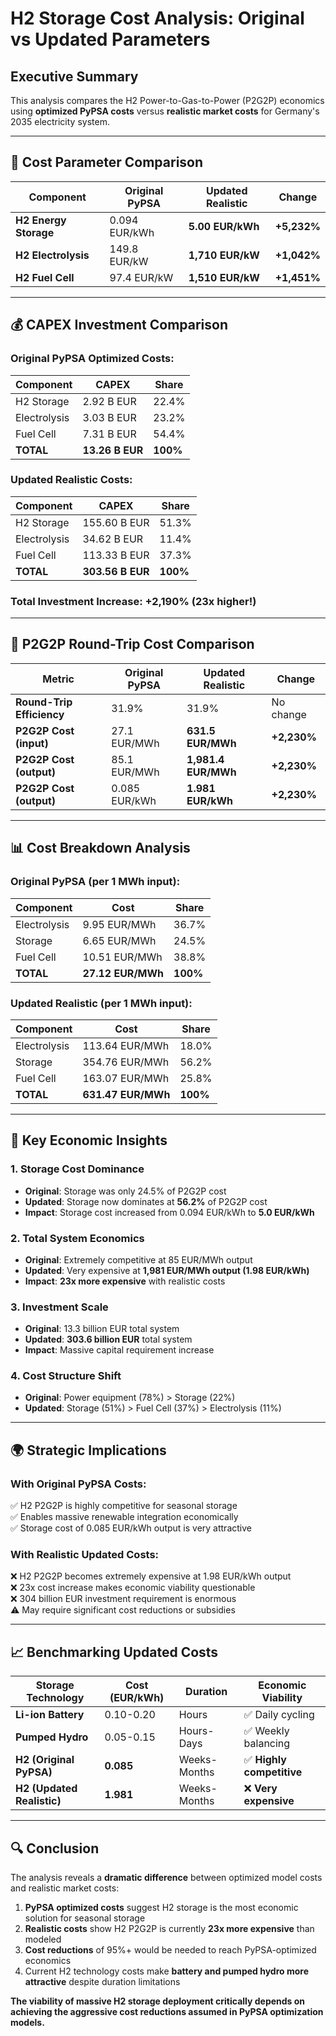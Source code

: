 # H2 Storage Cost Analysis: Original vs Updated Parameters

## Executive Summary

This analysis compares the H2 Power-to-Gas-to-Power (P2G2P) economics using **optimized PyPSA costs** versus **realistic market costs** for Germany's 2035 electricity system.

---

## 🔧 **Cost Parameter Comparison**

| Component | Original PyPSA | Updated Realistic | Change |
|-----------|----------------|-------------------|--------|
| **H2 Energy Storage** | 0.094 EUR/kWh | **5.00 EUR/kWh** | **+5,232%** |
| **H2 Electrolysis** | 149.8 EUR/kW | **1,710 EUR/kW** | **+1,042%** |
| **H2 Fuel Cell** | 97.4 EUR/kW | **1,510 EUR/kW** | **+1,451%** |

---

## 💰 **CAPEX Investment Comparison**

### Original PyPSA Optimized Costs:
| Component | CAPEX | Share |
|-----------|--------|-------|
| H2 Storage | 2.92 B EUR | 22.4% |
| Electrolysis | 3.03 B EUR | 23.2% |
| Fuel Cell | 7.31 B EUR | 54.4% |
| **TOTAL** | **13.26 B EUR** | **100%** |

### Updated Realistic Costs:
| Component | CAPEX | Share |
|-----------|--------|-------|
| H2 Storage | 155.60 B EUR | 51.3% |
| Electrolysis | 34.62 B EUR | 11.4% |
| Fuel Cell | 113.33 B EUR | 37.3% |
| **TOTAL** | **303.56 B EUR** | **100%** |

### **Total Investment Increase: +2,190%** (23x higher!)

---

## 🔄 **P2G2P Round-Trip Cost Comparison**

| Metric | Original PyPSA | Updated Realistic | Change |
|--------|----------------|-------------------|--------|
| **Round-Trip Efficiency** | 31.9% | 31.9% | No change |
| **P2G2P Cost (input)** | 27.1 EUR/MWh | **631.5 EUR/MWh** | **+2,230%** |
| **P2G2P Cost (output)** | 85.1 EUR/MWh | **1,981.4 EUR/MWh** | **+2,230%** |
| **P2G2P Cost (output)** | 0.085 EUR/kWh | **1.981 EUR/kWh** | **+2,230%** |

---

## 📊 **Cost Breakdown Analysis**

### Original PyPSA (per 1 MWh input):
| Component | Cost | Share |
|-----------|------|-------|
| Electrolysis | 9.95 EUR/MWh | 36.7% |
| Storage | 6.65 EUR/MWh | 24.5% |
| Fuel Cell | 10.51 EUR/MWh | 38.8% |
| **TOTAL** | **27.12 EUR/MWh** | **100%** |

### Updated Realistic (per 1 MWh input):
| Component | Cost | Share |
|-----------|------|-------|
| Electrolysis | 113.64 EUR/MWh | 18.0% |
| Storage | 354.76 EUR/MWh | 56.2% |
| Fuel Cell | 163.07 EUR/MWh | 25.8% |
| **TOTAL** | **631.47 EUR/MWh** | **100%** |

---

## 🎯 **Key Economic Insights**

### **1. Storage Cost Dominance**
- **Original**: Storage was only 24.5% of P2G2P cost
- **Updated**: Storage now dominates at **56.2%** of P2G2P cost
- **Impact**: Storage cost increased from 0.094 EUR/kWh to **5.0 EUR/kWh**

### **2. Total System Economics**
- **Original**: Extremely competitive at 85 EUR/MWh output
- **Updated**: Very expensive at **1,981 EUR/MWh output (1.98 EUR/kWh)**
- **Impact**: **23x more expensive** with realistic costs

### **3. Investment Scale**
- **Original**: 13.3 billion EUR total system
- **Updated**: **303.6 billion EUR** total system
- **Impact**: Massive capital requirement increase

### **4. Cost Structure Shift**
- **Original**: Power equipment (78%) > Storage (22%)
- **Updated**: Storage (51%) > Fuel Cell (37%) > Electrolysis (11%)

---

## 🌍 **Strategic Implications**

### **With Original PyPSA Costs:**
✅ H2 P2G2P is highly competitive for seasonal storage  
✅ Enables massive renewable integration economically  
✅ Storage cost of 0.085 EUR/kWh output is very attractive  

### **With Realistic Updated Costs:**
❌ H2 P2G2P becomes extremely expensive at 1.98 EUR/kWh output  
❌ 23x cost increase makes economic viability questionable  
❌ 304 billion EUR investment requirement is enormous  
⚠️ May require significant cost reductions or subsidies

---

## 📈 **Benchmarking Updated Costs**

| Storage Technology | Cost (EUR/kWh) | Duration | Economic Viability |
|-------------------|----------------|----------|-------------------|
| **Li-ion Battery** | 0.10-0.20 | Hours | ✅ Daily cycling |
| **Pumped Hydro** | 0.05-0.15 | Hours-Days | ✅ Weekly balancing |
| **H2 (Original PyPSA)** | **0.085** | Weeks-Months | ✅ **Highly competitive** |
| **H2 (Updated Realistic)** | **1.981** | Weeks-Months | ❌ **Very expensive** |

---

## 🔍 **Conclusion**

The analysis reveals a **dramatic difference** between optimized model costs and realistic market costs:

1. **PyPSA optimized costs** suggest H2 storage is the most economic solution for seasonal storage
2. **Realistic costs** show H2 P2G2P is currently **23x more expensive** than modeled
3. **Cost reductions** of 95%+ would be needed to reach PyPSA-optimized economics
4. Current H2 technology costs make **battery and pumped hydro more attractive** despite duration limitations

**The viability of massive H2 storage deployment critically depends on achieving the aggressive cost reductions assumed in PyPSA optimization models.**
